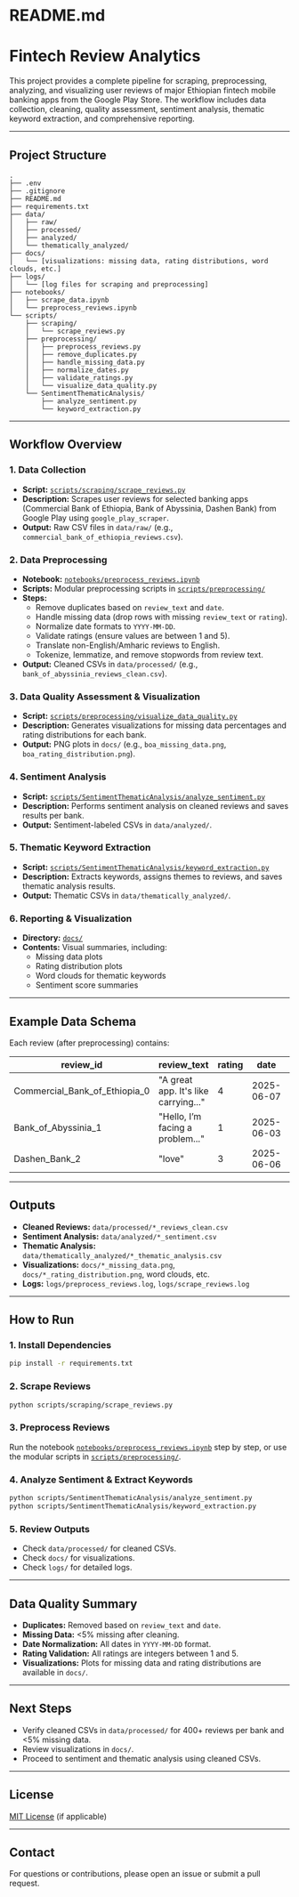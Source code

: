 # README.md

# Fintech Review Analytics

This project provides a complete pipeline for scraping, preprocessing, analyzing, and visualizing user reviews of major Ethiopian fintech mobile banking apps from the Google Play Store. The workflow includes data collection, cleaning, quality assessment, sentiment analysis, thematic keyword extraction, and comprehensive reporting.

---

## Project Structure

```
.
├── .env
├── .gitignore
├── README.md
├── requirements.txt
├── data/
│   ├── raw/
│   ├── processed/
│   ├── analyzed/
│   └── thematically_analyzed/
├── docs/
│   └── [visualizations: missing data, rating distributions, word clouds, etc.]
├── logs/
│   └── [log files for scraping and preprocessing]
├── notebooks/
│   ├── scrape_data.ipynb
│   └── preprocess_reviews.ipynb
└── scripts/
    ├── scraping/
    │   └── scrape_reviews.py
    ├── preprocessing/
    │   ├── preprocess_reviews.py
    │   ├── remove_duplicates.py
    │   ├── handle_missing_data.py
    │   ├── normalize_dates.py
    │   ├── validate_ratings.py
    │   └── visualize_data_quality.py
    └── SentimentThematicAnalysis/
        ├── analyze_sentiment.py
        └── keyword_extraction.py
```

---

## Workflow Overview

### 1. Data Collection

- **Script:** [`scripts/scraping/scrape_reviews.py`](scripts/scraping/scrape_reviews.py)
- **Description:** Scrapes user reviews for selected banking apps (Commercial Bank of Ethiopia, Bank of Abyssinia, Dashen Bank) from Google Play using `google_play_scraper`.
- **Output:** Raw CSV files in `data/raw/` (e.g., `commercial_bank_of_ethiopia_reviews.csv`).

### 2. Data Preprocessing

- **Notebook:** [`notebooks/preprocess_reviews.ipynb`](notebooks/preprocess_reviews.ipynb)
- **Scripts:** Modular preprocessing scripts in [`scripts/preprocessing/`](scripts/preprocessing/)
- **Steps:**
  - Remove duplicates based on `review_text` and `date`.
  - Handle missing data (drop rows with missing `review_text` or `rating`).
  - Normalize date formats to `YYYY-MM-DD`.
  - Validate ratings (ensure values are between 1 and 5).
  - Translate non-English/Amharic reviews to English.
  - Tokenize, lemmatize, and remove stopwords from review text.
- **Output:** Cleaned CSVs in `data/processed/` (e.g., `bank_of_abyssinia_reviews_clean.csv`).

### 3. Data Quality Assessment & Visualization

- **Script:** [`scripts/preprocessing/visualize_data_quality.py`](scripts/preprocessing/visualize_data_quality.py)
- **Description:** Generates visualizations for missing data percentages and rating distributions for each bank.
- **Output:** PNG plots in `docs/` (e.g., `boa_missing_data.png`, `boa_rating_distribution.png`).

### 4. Sentiment Analysis

- **Script:** [`scripts/SentimentThematicAnalysis/analyze_sentiment.py`](scripts/SentimentThematicAnalysis/analyze_sentiment.py)
- **Description:** Performs sentiment analysis on cleaned reviews and saves results per bank.
- **Output:** Sentiment-labeled CSVs in `data/analyzed/`.

### 5. Thematic Keyword Extraction

- **Script:** [`scripts/SentimentThematicAnalysis/keyword_extraction.py`](scripts/SentimentThematicAnalysis/keyword_extraction.py)
- **Description:** Extracts keywords, assigns themes to reviews, and saves thematic analysis results.
- **Output:** Thematic CSVs in `data/thematically_analyzed/`.

### 6. Reporting & Visualization

- **Directory:** [`docs/`](docs/)
- **Contents:** Visual summaries, including:
  - Missing data plots
  - Rating distribution plots
  - Word clouds for thematic keywords
  - Sentiment score summaries

---

## Example Data Schema

Each review (after preprocessing) contains:

| review_id                     | review_text                          | rating | date       | bank_name                   | source      |
| ----------------------------- | ------------------------------------ | ------ | ---------- | --------------------------- | ----------- |
| Commercial_Bank_of_Ethiopia_0 | "A great app. It's like carrying..." | 4      | 2025-06-07 | Commercial Bank of Ethiopia | Google Play |
| Bank_of_Abyssinia_1           | "Hello, I’m facing a problem..."     | 1      | 2025-06-03 | Bank of Abyssinia           | Google Play |
| Dashen_Bank_2                 | "love"                               | 3      | 2025-06-06 | Dashen Bank                 | Google Play |

---

## Outputs

- **Cleaned Reviews:** `data/processed/*_reviews_clean.csv`
- **Sentiment Analysis:** `data/analyzed/*_sentiment.csv`
- **Thematic Analysis:** `data/thematically_analyzed/*_thematic_analysis.csv`
- **Visualizations:** `docs/*_missing_data.png`, `docs/*_rating_distribution.png`, word clouds, etc.
- **Logs:** `logs/preprocess_reviews.log`, `logs/scrape_reviews.log`

---

## How to Run

### 1. Install Dependencies

```sh
pip install -r requirements.txt
```

### 2. Scrape Reviews

```sh
python scripts/scraping/scrape_reviews.py
```

### 3. Preprocess Reviews

Run the notebook [`notebooks/preprocess_reviews.ipynb`](notebooks/preprocess_reviews.ipynb) step by step, or use the modular scripts in [`scripts/preprocessing/`](scripts/preprocessing/).

### 4. Analyze Sentiment & Extract Keywords

```sh
python scripts/SentimentThematicAnalysis/analyze_sentiment.py
python scripts/SentimentThematicAnalysis/keyword_extraction.py
```

### 5. Review Outputs

- Check `data/processed/` for cleaned CSVs.
- Check `docs/` for visualizations.
- Check `logs/` for detailed logs.

---

## Data Quality Summary

- **Duplicates:** Removed based on `review_text` and `date`.
- **Missing Data:** <5% missing after cleaning.
- **Date Normalization:** All dates in `YYYY-MM-DD` format.
- **Rating Validation:** All ratings are integers between 1 and 5.
- **Visualizations:** Plots for missing data and rating distributions are available in `docs/`.

---

## Next Steps

- Verify cleaned CSVs in `data/processed/` for 400+ reviews per bank and <5% missing data.
- Review visualizations in `docs/`.
- Proceed to sentiment and thematic analysis using cleaned CSVs.

---

## License

[MIT License](LICENSE) (if applicable)

---

## Contact

For questions or contributions, please open an issue or submit a pull request.
